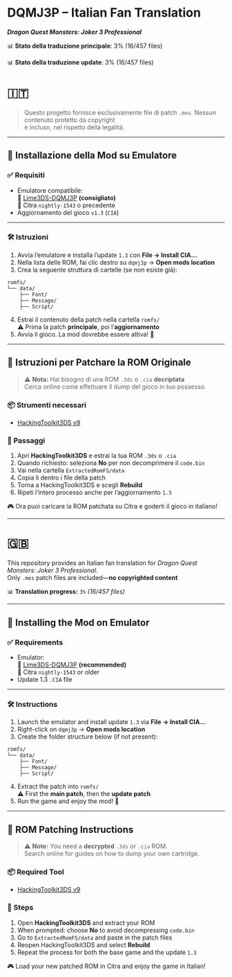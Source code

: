 # DQMJ3P – Italian Fan Translation  
**_Dragon Quest Monsters: Joker 3 Professional_**

📊 **Stato della traduzione principale**: 3% (16/457 files)

📊 **Stato della traduzione update**: 3% (16/457 files)

# 🇮🇹 

> Questo progetto fornisce esclusivamente file di patch `.mes`. Nessun contenuto protetto da copyright  
> è incluso, nel rispetto della legalità.

---

## 🧩 Installazione della Mod su Emulatore

### ✅ Requisiti

- Emulatore compatibile:  
  🔸 [Lime3DS-DQMJ3P](https://github.com/Lurpigi/lime3ds-dqmj3p) **(consigliato)**  
  🔸 Citra `nightly-1543` o precedente  
- Aggiornamento del gioco `v1.3` (`CIA`)

---

### 🛠️ Istruzioni

1. Avvia l’emulatore e installa l’update `1.3` con **File → Install CIA…**  
2. Nella lista delle ROM, fai clic destro su `dqmj3p` → **Open mods location**
3. Crea la seguente struttura di cartelle (se non esiste già):

```
romfs/
└── data/
    ├── Font/
    ├── Message/
    ├── Script/
```

4. Estrai il contenuto della patch nella cartella `romfs/`  
   ⚠️ Prima la patch **principale**, poi l’**aggiornamento**
5. Avvia il gioco. La mod dovrebbe essere attiva! 🎉

---

## 🧪 Istruzioni per Patchare la ROM Originale

> ⚠️ **Nota:** Hai bisogno di una ROM `.3ds` o `.cia` **decriptata**  
> Cerca online come effettuare il dump del gioco in tuo possesso.

### 📦 Strumenti necessari

- [HackingToolkit3DS v9](https://github.com/Asia81/HackingToolkit9DS/releases/tag/9)

### 🔧 Passaggi

1. Apri **HackingToolkit3DS** e estrai la tua ROM `.3ds` o `.cia`
2. Quando richiesto: seleziona **No** per non decomprimere il `code.bin`
3. Vai nella cartella `ExtractedRomFS/data`  
4. Copia lì dentro i file della patch
5. Torna a HackingToolkit3DS e scegli **Rebuild**
6. Ripeti l’intero processo anche per l’aggiornamento `1.3`

🎮 Ora puoi caricare la ROM patchata su Citra e goderti il gioco in italiano!

---

# 🇬🇧 

This repository provides an Italian fan translation for _Dragon Quest Monsters: Joker 3 Professional_.  
Only `.mes` patch files are included—**no copyrighted content**

📊 **Translation progress:** `3%` _(16/457 files)_

---

## 🧩 Installing the Mod on Emulator

### ✅ Requirements

- Emulator:  
  🔸 [Lime3DS-DQMJ3P](https://github.com/Lurpigi/lime3ds-dqmj3p) **(recommended)**  
  🔸 Citra `nightly-1543` or older  
- Update 1.3 `.CIA` file

---

### 🛠️ Instructions

1. Launch the emulator and install update `1.3` via **File → Install CIA…**  
2. Right-click on `dqmj3p` → **Open mods location**
3. Create the folder structure below (if not present):

```
romfs/
└── data/
    ├── Font/
    ├── Message/
    ├── Script/
```

4. Extract the patch into `romfs/`  
   ⚠️ First the **main patch**, then the **update patch**
5. Run the game and enjoy the mod! 🎉

---

## 🧪 ROM Patching Instructions

> ⚠️ **Note:** You need a **decrypted** `.3ds` or `.cia` ROM.  
> Search online for guides on how to dump your own cartridge.

### 📦 Required Tool

- [HackingToolkit3DS v9](https://github.com/Asia81/HackingToolkit9DS/releases/tag/9)

### 🔧 Steps

1. Open **HackingToolkit3DS** and extract your ROM
2. When prompted: choose **No** to avoid decompressing `code.bin`
3. Go to `ExtractedRomFS/data` and paste in the patch files
4. Reopen HackingToolkit3DS and select **Rebuild**
5. Repeat the process for both the base game and the update `1.3`

🎮 Load your new patched ROM in Citra and enjoy the game in Italian!
